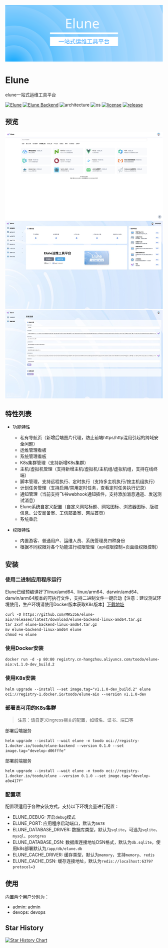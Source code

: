 ![](images/elune.svg)
# Elune
elune一站式运维工具平台

[![Elune](https://img.shields.io/badge/elune-前端-blue?style=social&logo=github)](https://github.com/MR5356/elune)
[![Elune Backend](https://img.shields.io/badge/elune_Backend-后端-blue?style=social&logo=github)](https://github.com/MR5356/elune-backend)
![architecture](https://img.shields.io/badge/architecture-amd64%2Carm64-blue)
![os](https://img.shields.io/badge/os-linux%2Cwindows%2Cdarwin-blue)
[![license](https://img.shields.io/github/license/MR5356/elune-aio)](https://www.apache.org/licenses/LICENSE-2.0.html)
[![release](https://img.shields.io/github/v/release/MR5356/elune-aio)](https://github.com/MR5356/elune-aio/releases)

## 预览
![导航页](images/nav.jpg)
![运维页](images/devops.jpg)
![管理页](images/admin.jpg)

## 特性列表
* 功能特性
  * 私有导航页（新增后端图片代理，防止前端https/http混用引起的跨域安全问题）
  * 运维管理看板
  * 系统管理看板
  * K8s集群管理（支持新增K8s集群）
  * 主机/虚拟机管理（支持新增主机/虚拟机/主机组/虚拟机组，支持在线终端）
  * 脚本管理，支持远程执行、定时执行（支持多主机执行/按主机组执行）
  * 计划任务管理（支持启用/禁用定时任务，查看定时任务执行记录）
  * 通知管理（当前支持飞书webhook通知插件，支持添加消息通道、发送测试消息）
  * Elune系统自定义配置（自定义网站标题、网站图标、浏览器图标、版权信息、公安局备案、工信部备案、网站首页）
  * 系统重启

* 权限特性
  * 内置游客、普通用户、运维人员、系统管理员四种身份
  * 根据不同权限对各个功能进行权限管理（api权限控制+页面级权限控制）

## 安装
### 使用二进制应用程序运行
Elune已经预编译好了linux/amd64、linux/arm64、darwin/amd64、darwin/arm64版本的可执行文件，支持二进制文件一键启动【注意：建议测试环境使用，生产环境请使用Docker版本获取K8s版本】[下载地址](https://github.com/MR5356/elune-aio/releases)
```shell
curl -O https://github.com/MR5356/elune-aio/releases/latest/download/elune-backend-linux-amd64.tar.gz
tar zxvf elune-backend-linux-amd64.tar.gz
mv elune-backend-linux-amd64 elune 
chmod +x elune
```
### 使用Docker安装
```shell
docker run -d -p 80:80 registry.cn-hangzhou.aliyuncs.com/toodo/elune-aio:v1.1.0-dev_build.2
```
### 使用K8s安装
```shell
helm upgrade --install --set image.tag="v1.1.0-dev_build.2" elune oci://registry-1.docker.io/toodo/elune-aio --version v1.1.0-dev
```

### 部署高可用的K8s集群
> 注意：请自定义ingress相关的配置，如域名、证书、端口等

部署后端服务
```shell
helm upgrade --install --wait elune -n toodo oci://registry-1.docker.io/toodo/elune-backend --version 0.1.0 --set image.tag="develop-d06fffe"
```
部署前端服务
```shell
helm upgrade --install --wait elune -n toodo oci://registry-1.docker.io/toodo/elune --version 0.1.0 --set image.tag="develop-a0e417f"
```

### 配置项
配置项适用于各种安装方式，支持以下环境变量进行配置：

* ELUNE_DEBUG: 开启`debug`模式
* ELUNE_PORT: 应用程序启动端口，默认为`5678`
* ELUNE_DATABASE_DRIVER: 数据库类型，默认为`sqlite`，可选为`sqlite`、`mysql`、`postgres`
* ELUNE_DATABASE_DSN: 数据库连接地址DSN格式，默认为`db.sqlite`，使用k8s部署默认为`/app/db/elune.db`
* ELUNE_CACHE_DRIVER: 缓存类型，默认为`memory`，支持`memory`、`redis`
* ELUNE_CACHE_DSN: 缓存连接地址，默认为`redis://localhost:6379?protocol=3`

## 使用
内置两个用户分别为：
* admin: admin
* devops: devops

## Star History

[![Star History Chart](https://api.star-history.com/svg?repos=mr5356/elune-aio,mr5356/elune,mr5356/elune-backend&type=Date)](https://star-history.com/#mr5356/elune-aio&mr5356/elune&mr5356/elune-backend&Date)
